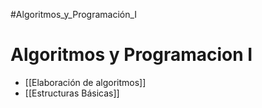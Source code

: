 #Algoritmos_y_Programación_I 
# Algoritmos y Programacion I
- [[Elaboración de algoritmos]]
- [[Estructuras Básicas]]